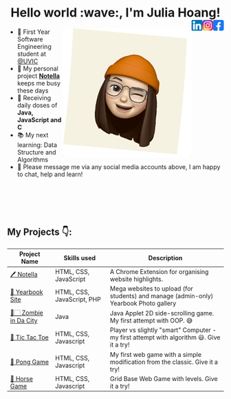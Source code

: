 <div align='center'><h1>Hello world :wave:,  I'm Julia Hoang!
<a href="https://www.facebook.com/juliahoangg/" target="_blank" rel="nofollow"><img align="right" alt="JuliaHoang's Facebook" width="25px" src="https://github.com/julhoang/julhoang/blob/main/social_media_icons/facebook_icon_130940.png"/></a><a href="https://www.instagram.com/julia_hoang" target="_blank" rel="nofollow"><img align="right" alt="JuliaHoang's Insta" width="25px" src="https://github.com/julhoang/julhoang/blob/main/social_media_icons/Instagram_icon.png"/></a><a href="https://www.linkedin.com/in/juliahoang/" target="_blank" rel="nofollow"><img align="right" alt="JuliaHoang's LinkedIn" width="25px" src="https://github.com/julhoang/julhoang/blob/main/social_media_icons/linkedin%20icon.png"/></a></h1></div>



<img src='https://github.com/julhoang/julhoang/blob/main/memoji-gif-2.gif' 
     width="300" 
     height="300"
     align='right'>


- 🏫 First Year Software Engineering student at <a href="https://uvic.ca/">@UVIC</a>
- 🔭 My personal project <a href="https://github.com/julhoang/Notella">**Notella**</a> keeps me busy these days
- 🌱 Receiving daily doses of **Java, JavaScript and C**
- 📚 My next learning: Data Structure and Algorithms
- 💬 Please message me via any social media accounts above, I am happy to chat, help and learn!

<br />
<br />
<br />
<br />

<!-- start work project section -->

## My Projects 👇:
<table>
  <thead>
    <tr>
      <th>Project Name</th>
      <th>Skills used</th>
      <th>Description</th>
    </tr>
  </thead>
  <tbody>
    <tr>
      <td><a href='https://github.com/julhoang/Notella'>🖊️ Notella</a></td>
      <td>HTML, CSS, JavaScript</td>
      <td>A Chrome Extension for organising website highlights.</td>
    </tr>
    <tr>
      <td><a href='https://github.com/julhoang/yearbook_site'>📸 Yearbook Site</a></td>
      <td>HTML, CSS, JavaScript, PHP</td>
      <td>Mega websites to upload (for students) and manage (admin-only) Yearbook Photo gallery</td>
    </tr>
    <tr>
      <td><a href="https://github.com/julhoang/ZombieGame">🧟🏻 Zombie in Da City</a></td>
      <td>Java</td>
      <td>Java Applet 2D side-scrolling game. My first attempt with OOP. 😅</td>
    </tr>
    <tr>
      <td><a href='https://julhoang.github.io/exercise8/'>🏁 Tic Tac Toe</a></td>
      <td>HTML, CSS, Javascript</td>
      <td>Player vs slightly "smart" Computer - my first attempt with algorithm 😃. Give it a try!</td>
    </tr>
    <tr>
      <td><a href="https://julhoang.github.io/exercise9/">🏓 Pong Game</a></td>
      <td>HTML, CSS, Javascript</td>
      <td>My first web game with a simple modification from the classic. Give it a try!</td>
    </tr>
    <tr>
      <td><a href="https://julhoang.github.io/exercise10/">🏇 Horse Game</a></td>
      <td>HTML, CSS, Javascript</td>
      <td>Grid Base Web Game with levels. Give it a try!</td>
    </tr>
  </tbody>
</table>

<br />
<br />
<!-- 
<details>
  <summary>Other Goodies</summary>
  ![Profile views](https://gpvc.arturio.dev/julhoang)
  
  ![Top Langs](https://github-readme-stats.vercel.app/api/top-langs/?username=julhoang&layout=compact)
  
 </details> -->





